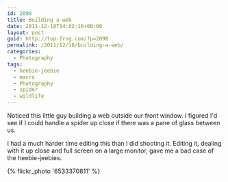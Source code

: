 ```yaml
---
id: 2098
title: Building a web
date: 2011-12-18T14:02:16+00:00
layout: post
guid: http://top-frog.com/?p=2098
permalink: /2011/12/18/building-a-web/
categories:
  - Photography
tags:
  - heebie-jeebie
  - macro
  - Photography
  - spider
  - wildlife
---
```

Noticed this little guy building a web outside our front window. I figured I'd see if I could handle a spider up close if there was a pane of glass between us.

I had a much harder time editing this than I did shooting it. Editing it, dealing with it up close and full screen on a large monitor, gave me a bad case of the heebie-jeebies.

{% flickr_photo '6533370811' %}